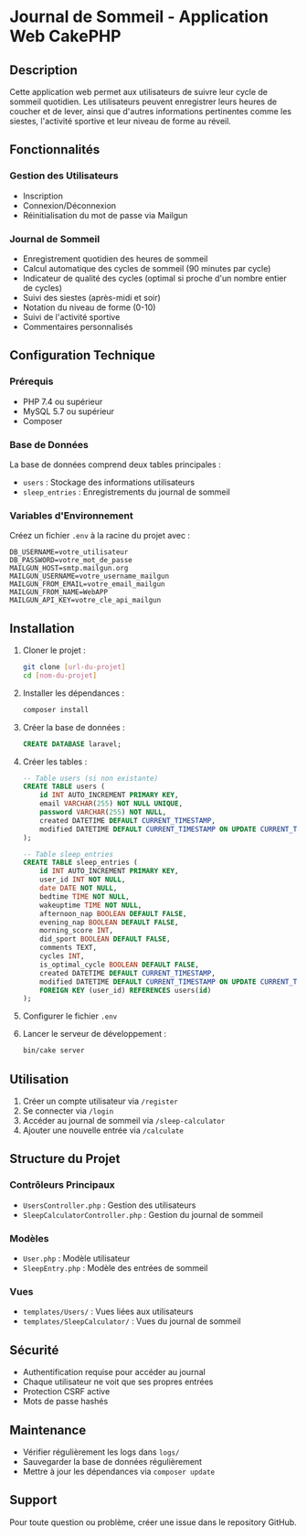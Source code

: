# Journal de Sommeil - Application Web CakePHP

## Description
Cette application web permet aux utilisateurs de suivre leur cycle de sommeil quotidien. Les utilisateurs peuvent enregistrer leurs heures de coucher et de lever, ainsi que d'autres informations pertinentes comme les siestes, l'activité sportive et leur niveau de forme au réveil.

## Fonctionnalités

### Gestion des Utilisateurs
- Inscription
- Connexion/Déconnexion
- Réinitialisation du mot de passe via Mailgun

### Journal de Sommeil
- Enregistrement quotidien des heures de sommeil
- Calcul automatique des cycles de sommeil (90 minutes par cycle)
- Indicateur de qualité des cycles (optimal si proche d'un nombre entier de cycles)
- Suivi des siestes (après-midi et soir)
- Notation du niveau de forme (0-10)
- Suivi de l'activité sportive
- Commentaires personnalisés

## Configuration Technique

### Prérequis
- PHP 7.4 ou supérieur
- MySQL 5.7 ou supérieur
- Composer

### Base de Données
La base de données comprend deux tables principales :
- `users` : Stockage des informations utilisateurs
- `sleep_entries` : Enregistrements du journal de sommeil

### Variables d'Environnement
Créez un fichier `.env` à la racine du projet avec :

```
DB_USERNAME=votre_utilisateur
DB_PASSWORD=votre_mot_de_passe
MAILGUN_HOST=smtp.mailgun.org
MAILGUN_USERNAME=votre_username_mailgun
MAILGUN_FROM_EMAIL=votre_email_mailgun
MAILGUN_FROM_NAME=WebAPP
MAILGUN_API_KEY=votre_cle_api_mailgun
```

## Installation

1. Cloner le projet :
   ```bash
   git clone [url-du-projet]
   cd [nom-du-projet]
   ```

2. Installer les dépendances :
   ```bash
   composer install
   ```

3. Créer la base de données :
   ```sql
   CREATE DATABASE laravel;
   ```

4. Créer les tables :
   ```sql
   -- Table users (si non existante)
   CREATE TABLE users (
       id INT AUTO_INCREMENT PRIMARY KEY,
       email VARCHAR(255) NOT NULL UNIQUE,
       password VARCHAR(255) NOT NULL,
       created DATETIME DEFAULT CURRENT_TIMESTAMP,
       modified DATETIME DEFAULT CURRENT_TIMESTAMP ON UPDATE CURRENT_TIMESTAMP
   );

   -- Table sleep_entries
   CREATE TABLE sleep_entries (
       id INT AUTO_INCREMENT PRIMARY KEY,
       user_id INT NOT NULL,
       date DATE NOT NULL,
       bedtime TIME NOT NULL,
       wakeuptime TIME NOT NULL,
       afternoon_nap BOOLEAN DEFAULT FALSE,
       evening_nap BOOLEAN DEFAULT FALSE,
       morning_score INT,
       did_sport BOOLEAN DEFAULT FALSE,
       comments TEXT,
       cycles INT,
       is_optimal_cycle BOOLEAN DEFAULT FALSE,
       created DATETIME DEFAULT CURRENT_TIMESTAMP,
       modified DATETIME DEFAULT CURRENT_TIMESTAMP ON UPDATE CURRENT_TIMESTAMP,
       FOREIGN KEY (user_id) REFERENCES users(id)
   );
   ```

5. Configurer le fichier `.env`

6. Lancer le serveur de développement :
   ```bash
   bin/cake server
   ```

## Utilisation

1. Créer un compte utilisateur via `/register`
2. Se connecter via `/login`
3. Accéder au journal de sommeil via `/sleep-calculator`
4. Ajouter une nouvelle entrée via `/calculate`

## Structure du Projet

### Contrôleurs Principaux
- `UsersController.php` : Gestion des utilisateurs
- `SleepCalculatorController.php` : Gestion du journal de sommeil

### Modèles
- `User.php` : Modèle utilisateur
- `SleepEntry.php` : Modèle des entrées de sommeil

### Vues
- `templates/Users/` : Vues liées aux utilisateurs
- `templates/SleepCalculator/` : Vues du journal de sommeil

## Sécurité
- Authentification requise pour accéder au journal
- Chaque utilisateur ne voit que ses propres entrées
- Protection CSRF active
- Mots de passe hashés

## Maintenance
- Vérifier régulièrement les logs dans `logs/`
- Sauvegarder la base de données régulièrement
- Mettre à jour les dépendances via `composer update`

## Support
Pour toute question ou problème, créer une issue dans le repository GitHub.
